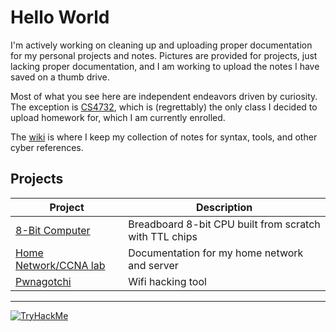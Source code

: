 

# Hello World

I'm actively working on cleaning up and uploading proper documentation for my personal projects and notes. Pictures are provided for projects, just lacking proper documentation, and I am working to upload the notes I have saved on a thumb drive.

Most of what you see here are independent endeavors driven by curiosity.
The exception is [CS4732](https://github.com/0U7L13R/CS4732-Cryptography), which is (regrettably) the only class I decided to upload homework for, which I am currently enrolled.

The [wiki](https://github.com/0U7L13R/The_Wiki) is where I keep my collection of notes for syntax, tools, and other cyber references.


## Projects

| Project | Description |
|--------|-------------|
| [8-Bit Computer](https://github.com/0U7L13R/8bit-Computer) | Breadboard 8-bit CPU built from scratch with TTL chips |
| [Home Network/CCNA lab](https://github.com/0U7L13R/HomeNetwork) | Documentation for my home network and server |
| [Pwnagotchi](https://github.com/0U7L13R/Pwnagotchi) | Wifi hacking tool|


---

[![TryHackMe](https://tryhackme-badges.s3.amazonaws.com/0U7L13R.png)](https://tryhackme.com/p/0U7L13R)



